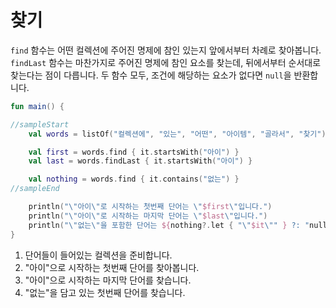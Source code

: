 # 찾기

`find` 함수는 어떤 컬렉션에 주어진 명제에 참인 있는지 앞에서부터 차례로 찾아봅니다. `findLast` 함수는 마찬가지로 주어진 명제에 참인 요소를 찾는데, 뒤에서부터 순서대로 찾는다는 점이 다릅니다. 두 함수 모두, 조건에 해당하는 요소가 없다면 `null`을 반환합니다.

```kotlin
fun main() {

//sampleStart
    val words = listOf("컬렉션에", "있는", "어떤", "아이템", "골라서", "찾기")           // 1

    val first = words.find { it.startsWith("아이") }                                // 2
    val last = words.findLast { it.startsWith("아이") }                             // 3

    val nothing = words.find { it.contains("없는") }                                // 4
//sampleEnd

    println("\"아이\"로 시작하는 첫번째 단어는 \"$first\"입니다.")
    println("\"아이\"로 시작하는 마지막 단어는 \"$last\"입니다.")
    println("\"없는\"을 포함한 단어는 ${nothing?.let { "\"$it\"" } ?: "null"}입니다.")
}
```

1. 단어들이 들어있는 컬렉션을 준비합니다.
2. "아이"으로 시작하는 첫번째 단어를 찾아봅니다.
3. "아이"으로 시작하는 마지막 단어를 찾습니다.
4. "없는"을 담고 있는 첫번째 단어를 찾습니다.

